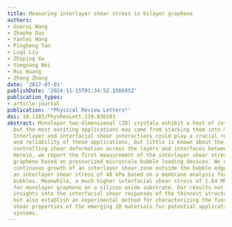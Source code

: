 ```yaml
---
title: Measuring interlayer shear stress in bilayer graphene
authors:
- Guorui Wang
- Zhaohe Dai
- Yanlei Wang
- Pingheng Tan
- Luqi Liu
- Zhiping Xu
- Yueguang Wei
- Rui Huang
- Zhong Zhang
date: '2017-07-01'
publishDate: '2024-11-15T01:34:52.156695Z'
publication_types:
- article-journal
publication: '*Physical Review Letters*'
doi: 10.1103/PhysRevLett.119.036101
abstract: Monolayer two-dimensional (2D) crystals exhibit a host of intriguing properties,
  but the most exciting applications may come from stacking them into multilayer structures.
  Interlayer and interfacial shear interactions could play a crucial role in the performance
  and reliability of these applications, but little is known about the key parameters
  controlling shear deformation across the layers and interfaces between 2D materials.
  Herein, we report the first measurement of the interlayer shear stress of bilayer
  graphene based on pressurized microscale bubble loading devices. We demonstrate
  continuous growth of an interlayer shear zone outside the bubble edge and extract
  an interlayer shear stress of 40 kPa based on a membrane analysis for bilayer graphene
  bubbles. Meanwhile, a much higher interfacial shear stress of 1.64 MPa was determined
  for monolayer graphene on a silicon oxide substrate. Our results not only provide
  insights into the interfacial shear responses of the thinnest structures possible,
  but also establish an experimental method for characterizing the fundamental interlayer
  shear properties of the emerging 2D materials for potential applications in multilayer
  systems.
---
```

